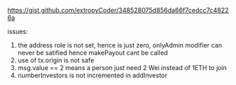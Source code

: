 https://gist.github.com/extropyCoder/348528075d856da66f7cedcc7c48226a

issues:
1. the address role is not set, hence is just zero, onlyAdmin modifier can never be satified hence makePayout cant be called
2. use of tx.origin is not safe
3. msg.value == 2 means a person just need 2 Wei instead of 1ETH to join
4. numberInvestors is not incremented in addInvestor